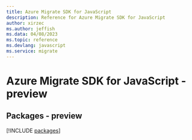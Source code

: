 ```yaml
---
title: Azure Migrate SDK for JavaScript
description: Reference for Azure Migrate SDK for JavaScript
author: xirzec
ms.author: jeffish
ms.data: 04/08/2023
ms.topic: reference
ms.devlang: javascript
ms.service: migrate
---
```

# Azure Migrate SDK for JavaScript - preview
## Packages - preview
[!INCLUDE [packages](migrate-index.md)]